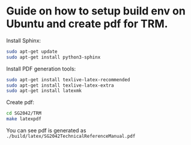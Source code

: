 # Guide on how to setup build env on Ubuntu and create pdf for TRM.

Install Sphinx:

```bash
sudo apt-get update
sudo apt-get install python3-sphinx
```

Install PDF generation tools:

```bash
sudo apt-get install texlive-latex-recommended
sudo apt-get install texlive-latex-extra
sudo apt-get install latexmk
```

Create pdf:
```bash
cd SG2042/TRM 
make latexpdf
```

You can see pdf is generated as `./build/latex/SG2042TechnicalReferenceManual.pdf`

